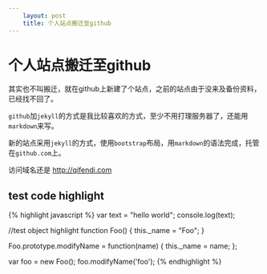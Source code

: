 ```yaml
---
    layout: post
    title: 个人站点搬迁至github
---
```


# 个人站点搬迁至github

其实也不叫搬迁，就在github上新建了个站点，之前的站点由于没来及备份资料，已经找不回了。

`github`加`jekyll`的方式是我比较喜欢的方式，至少不用打理服务器了，还能用`markdown`来写。

新的站点采用`jekyll`的方式，使用`bootstrap`布局，用`markdown`的语法完成，托管在`github.com`上。

访问域名还是 <http://qifendi.com>

## test code highlight

{% highlight javascript %}
var text = "hello world";
console.log(text);

//test object highlight
function Foo() {
	this._name = "Foo";
}

Foo.prototype.modifyName = function(name) {
	this._name = name;
};

var foo = new Foo();
foo.modifyName('foo');
{% endhighlight %}